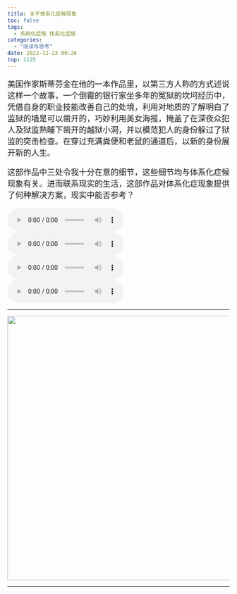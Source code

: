 ```yaml
---
title: 关于体系化症候现象
toc: false
tags:
  - 系统化症候 体系化症候
categories:
  - "阅读与思考"
date: 2022-12-23 00:26
top: 1125
---
```

<font size=4>

美国作家斯蒂芬金在他的一本作品里，以第三方人称的方式述说这样一个故事，一个倒霉的银行家坐多年的冤狱的坎坷经历中，凭借自身的职业技能改善自己的处境，利用对地质的了解明白了监狱的墙是可以凿开的，巧妙利用美女海报，掩盖了在深夜众犯人及狱监熟睡下凿开的越狱小洞，并以模范犯人的身份躲过了狱监的突击检查。在穿过充满粪便和老鼠的通道后，以新的身份展开新的人生。

这部作品中三处令我十分在意的细节，这些细节均与体系化症候现象有关。进而联系现实的生活，这部作品对体系化症现象提供了何种解决方案，现实中能否参考？

</font>

<!--more-->

<audio controls="controls" name="media" style="width:264px"  autoplay loop=true> <source src="/musics/huimengyouxian.mp3"></audio>
<audio controls="controls" name="media" style="width:264px" loop=false> <source src="/musics/lovelovelove.mp3"></audio>
<audio controls="controls" name="media" style="width:264px" loop=false> <source src="/musics/qianban.mp3"></audio>
<audio controls="controls" name="media" style="width:264px" loop=false> <source src="/musics/wish.mp3"></audio>

***

<font size=4>



<img width="600" src="/pictures/sample.JPG" />

</font>

***



